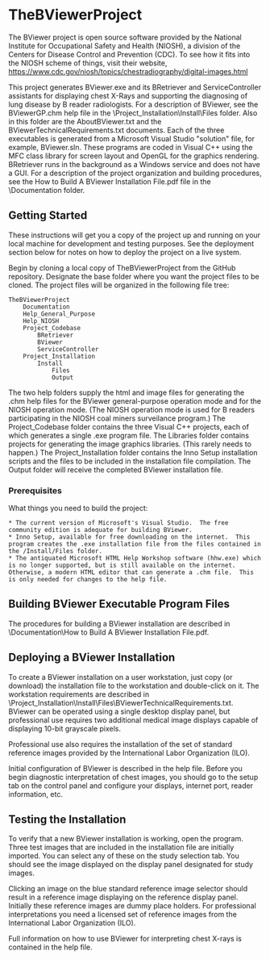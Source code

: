 # TheBViewerProject
The BViewer project is open source software provided by the National Institute for Occupational Safety and Health (NIOSH), a division of the Centers for Disease Control and Prevention (CDC).  To see how it fits into the NIOSH scheme of things, visit their website, https://www.cdc.gov/niosh/topics/chestradiography/digital-images.html

This project generates BViewer.exe and its BRetriever and ServiceController assistants for displaying chest X-Rays and supporting the diagnosing of lung disease by B reader radiologists.  For a description of BViewer, see the BViewerGP.chm help file in the \Project_Installation\Install\Files folder.  Also in this folder are the AboutBViewer.txt and the BViewerTechnicalRequirements.txt documents.  Each of the three executables is generated from a Microsoft Visual Studio "solution" file, for example, BViewer.sln.  These programs are coded in Visual C++ using the MFC class library for screen layout and OpenGL for the graphics rendering.  BRetriever runs in the background as a Windows service and does not have a GUI.  For a description of the project organization and building procedures, see the How to Build A BViewer Installation File.pdf file in the \Documentation folder.

## Getting Started
These instructions will get you a copy of the project up and running on your local machine for development and testing purposes. See the deployment section below for notes on how to deploy the project on a live system.

Begin by cloning a local copy of TheBViewerProject from the GitHub repository.  Designate the base folder where you want the project files to be cloned.  The project files will be organized in the following file tree:

    TheBViewerProject
        Documentation
        Help_General_Purpose
        Help_NIOSH
        Project_Codebase
            BRetriever
            BViewer
            ServiceController
        Project_Installation
            Install
                Files
                Output

The two help folders supply the html and image files for generating the .chm help files for the BViewer general-purpose operation mode and for the NIOSH operation mode.  (The NIOSH operation mode is used for B readers participating in the NIOSH coal miners surveilance program.) The Project_Codebase folder contains the three Visual C++ projects, each of which generates a single .exe program file.  The Libraries folder contains projects for generating the image graphics libraries.  (This rarely needs to happen.)  The Project_Installation folder contains the Inno Setup installation scripts and the files to be included in the installation file compilation.  The Output folder will receive the completed BViewer installation file.

### Prerequisites

What things you need to build the project:

    * The current version of Microsoft's Visual Studio.  The free community edition is adequate for building BViewer.
    * Inno Setup, available for free downloading on the internet.  This program creates the .exe installation file from the files contained in the /Install/Files folder.
    * The antiquated Microsoft HTML Help Workshop software (hhw.exe) which is no longer supported, but is still available on the internet.  Otherwise, a modern HTML editor that can generate a .chm file.  This is only needed for changes to the help file.

## Building BViewer Executable Program Files

The procedures for building a BViewer installation are described in \Documentation\How to Build A BViewer Installation File.pdf.

## Deploying a BViewer Installation

To create a BViewer installation on a user workstation, just copy (or download) the installation file to the workstation and double-click on it.  The workstation requirements are described in \Project_Installation\Install\Files\BViewerTechnicalRequirements.txt.  BViewer can be operated using a single desktop display panel, but professional use requires two additional medical image displays capable of displaying 10-bit grayscale pixels.

Professional use also requires the installation of the set of standard reference images provided by the International Labor Organization (ILO).

Initial configuration of BViewer is described in the help file.  Before you begin diagnostic interpretation of chest images, you should go to the setup tab on the control panel and configure your displays, internet port, reader information, etc.

## Testing the Installation

To verify that a new BViewer installation is working, open the program.  Three test images that are included in the installation file are initially imported.  You can select any of these on the study selection tab.  You should see the image displayed on the display panel designated for study images.

Clicking an image on the blue standard reference image selector should result in a reference image displaying on the reference display panel.  Initially these reference images are dummy place holders.  For professional interpretations you need a licensed set of reference images from the International Labor Organization (ILO).

Full information on how to use BViewer for interpreting chest X-rays is contained in the help file.
